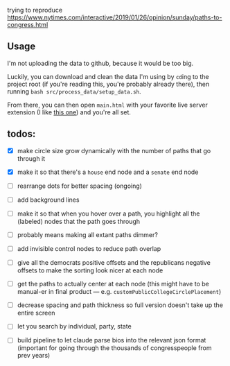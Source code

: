 trying to reproduce https://www.nytimes.com/interactive/2019/01/26/opinion/sunday/paths-to-congress.html

## Usage

I'm not uploading the data to github, because it would be too big.

Luckily, you can download and clean the data I'm using by `cd`ing to the project root (if you're reading this, you're probably already there), then running `bash src/process_data/setup_data.sh`.

From there, you can then open `main.html` with your favorite live server extension (I like [this one](https://open-vsx.org/extension/ms-vscode/live-server)) and you're all set.

## todos:

- [x] make circle size grow dynamically with the number of paths that go through it
- [x]  make it so that there's a `house` end node and a `senate` end node
- [ ] rearrange dots for better spacing (ongoing)
- [ ] add background lines
- [ ]  make it so that when you hover over a path, you highlight all the (labeled) nodes that the path goes through 
  - [ ] probably means making all extant paths dimmer?
- [ ] add invisible control nodes to reduce path overlap
- [ ] give all the democrats positive offsets and the republicans negative offsets to make the sorting look nicer at each node
- [ ] get the paths to actually center at each node (this might have to be manual-er in final product — e.g. `customPublicCollegeCirclePlacement`)
- [ ] decrease spacing and path thickness so full version doesn't take up the entire screen 
- [ ] let you search by individual, party, state
  
- [ ] build pipeline to let claude parse bios into the relevant json format (important for going through the thousands of congresspeople from prev years)

